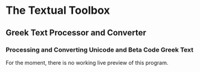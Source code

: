 # The Textual Toolbox
## Greek Text Processor and Converter
### Processing and Converting Unicode and Beta Code Greek Text
For the moment, there is no working live preview of this program.
